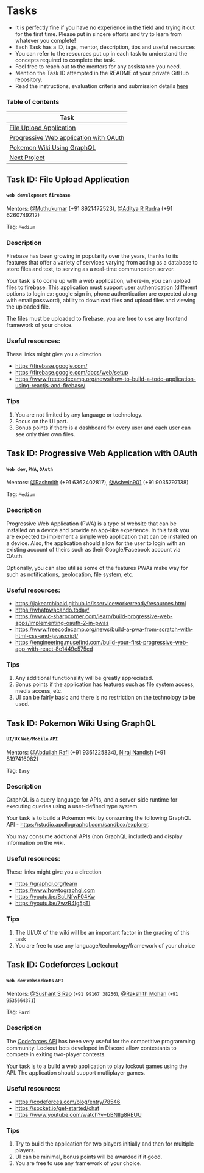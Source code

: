 # Tasks

* It is perfectly fine if you have no experience in the field and trying it out for the first time. Please put in sincere efforts and try to learn from whatever you complete!
* Each Task has a ID, tags, mentor, description, tips and useful resources
* You can refer to the resources put up in each task to understand the concepts required to complete the task.
* Feel free to reach out to the mentors for any assistance you need.
* Mention the Task ID attempted in the README of your private GitHub repository.
* Read the instructions, evaluation criteria and submission details [here](./README.md)

### Table of contents
| Task      |
| ----------- |
| [File Upload Application](https://github.com/WebClub-NITK/GDSC-NITK-Recruitments-2022/blob/main/RECRUITMENT_TASKS_2022.md#task-id-file-upload-application)       |
| [Progressive Web application with OAuth](https://github.com/WebClub-NITK/GDSC-NITK-Recruitments-2022/blob/main/RECRUITMENT_TASKS_2022.md#task-id-progressive-web-application-with-oauth)
| [Pokemon Wiki Using GraphQL](https://github.com/WebClub-NITK/GDSC-NITK-Recruitments-2022/blob/main/RECRUITMENT_TASKS_2022.md#task-id-pokemon-wiki-using-graphql)        |
| [Next Project](https://github.com/WebClub-NITK/GDSC-NITK-Recruitments-2022/blob/main/RECRUITMENT_TASKS_2022.md#task-id-name_of_the_task)        |


## Task ID: File Upload Application
#### `web development` `firebase`

Mentors: [@Muthukumar](https://github.com/BenzeneAlcohol) (+91 8921472523), [@Aditya R Rudra](https://github.com/adityaofficial10) (+91 6260749212)

Tag: `Medium`

### Description
Firebase has been growing in popularity over the years, thanks to its features that offer a variety of services varying from acting as a database to store files and text, to serving as a real-time communcation server.

Your task is to come up with a web application, where-in, you can upload files to firebase. This application must support user authentication (different options to login ex: google sign in, phone authentication are expected along with email password), ability to download files and upload files and viewing the uploaded file.

The files must be uploaded to firebase, you are free to use any frontend framework of your choice.
### Useful resources:
These links might give you a direction
* https://firebase.google.com/
* https://firebase.google.com/docs/web/setup
* https://www.freecodecamp.org/news/how-to-build-a-todo-application-using-reactjs-and-firebase/

### Tips
1. You are not limited by any language or technology.
2. Focus on the UI part.
3. Bonus points if there is a dashboard for every user and each user can see only thier own files.

## Task ID: Progressive Web Application with OAuth

#### `Web dev`, `PWA`, `OAuth`

Mentors: [@Rashmith](https://github.com/rashmiths) (+91 6362402817), [@Ashwin901](https://github.com/Ashwin901) (+91 9035797138)

Tag: `Medium`

### Description

Progressive Web Application (PWA) is a type of website that can be installed on a device and provide an app-like experience. In this task you are expected to implement a simple web application that can be installed on a device. Also, the application should allow for the user to login with an existing account of theirs such as their Google/Facebook account via OAuth.

Optionally, you can also utilise some of the features PWAs make way for such as notifications, geolocation, file system, etc.

### Useful resources:

- https://jakearchibald.github.io/isserviceworkerready/resources.html
- https://whatpwacando.today/
- https://www.c-sharpcorner.com/learn/build-progressive-web-apps/implementing-oauth-2-in-pwas
- https://www.freecodecamp.org/news/build-a-pwa-from-scratch-with-html-css-and-javascript/
- https://engineering.musefind.com/build-your-first-progressive-web-app-with-react-8e1449c575cd

### Tips

1. Any additional functionality will be greatly appreciated.
2. Bonus points if the application has features such as file system access, media access, etc.
3. UI can be fairly basic and there is no restriction on the technology to be used.

## Task ID: Pokemon Wiki Using GraphQL
#### `UI/UX` `Web/Mobile` `API`

Mentors: [@Abdullah Rafi](https://github.com/abdullah1308) (+91 9361225834), [Niraj Nandish](https://github.com/Nirajn2311) (+91 8197416082)

Tag: `Easy`

### Description
GraphQL is a query language for APIs, and a server-side runtime for executing queries using a user-defined type system. 

Your task is to build a Pokemon wiki by consuming the following GraphQL API - https://studio.apollographql.com/sandbox/explorer. 

You may consume addtional APIs (non GraphQL included) and display information on the wiki.
### Useful resources:
These links might give you a direction
* https://graphql.org/learn
* https://www.howtographql.com
* https://youtu.be/BcLNfwF04Kw
* https://youtu.be/7wzR4Ig5pTI

### Tips
1. The UI/UX of the wiki will be an important factor in the grading of this task
2. You are free to use any language/technology/framework of your choice

## Task ID: Codeforces Lockout
#### `Web dev` `Websockets` `API`

Mentors: [@Sushant S Rao](https://github.com/raosush) (`+91 99167 38256`), [@Rakshith Mohan](https://github.com/mrakshith21) (`+91 9535664371`)

Tag: `Hard`

### Description


The [Codeforces API](https://codeforces.com/apiHelp) has been very useful for the competitive programming community. Lockout bots developed in Discord allow contestants to compete in exiting two-player contests.   

Your task is to a build a web application to play lockout games using the API. The application should support mutliplayer games.

### Useful resources:
* https://codeforces.com/blog/entry/78546
* https://socket.io/get-started/chat
* https://www.youtube.com/watch?v=bBNIIg8REUU

### Tips
1. Try to build the application for two players initially and then for multiple players.
2. UI can be minimal, bonus points will be awarded if it good.
3. You are free to use any framework of your choice.
